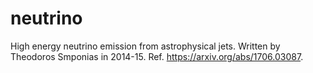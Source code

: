 # neutrino
High energy neutrino emission from astrophysical jets. Written by Theodoros Smponias in 2014-15. Ref. https://arxiv.org/abs/1706.03087.
